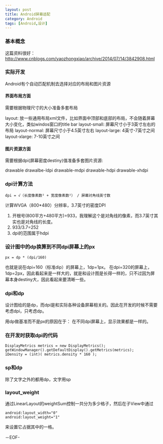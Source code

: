 ```yaml
---
layout: post
title: Android屏幕适配
category: Android
tags: [Android,设计]
---
```


### 基本概念

这篇资料很好：
<http://www.cnblogs.com/yaozhongxiao/archive/2014/07/14/3842908.html>

### 实际开发

Android有个自动匹配机制去选择对应的布局和图片资源

#### 界面布局方面

需要根据物理尺寸的大小准备多套布局

layout: 放一些通用布局xml文件，比如界面中顶部和底部的布局，不会随着屏幕大小变化，类似windos窗口的title bar
layout-small: 屏幕尺寸小于3英寸左右的布局
layout-normal: 屏幕尺寸小于4.5英寸左右
layout-large: 4英寸-7英寸之间
layout-xlarge: 7-10英寸之间

#### 图片资源方面

需要根据dpi(屏幕密度destiny)值准备多套图片资源:

drawable
drawalbe-ldpi
drawable-mdpi
drawable-hdpi
drawable-xhdpi

### dpi计算方法

    dpi = √（长度像素数² + 宽度像素数²） / 屏幕对角线英寸数

计算WVGA（800*480）分辨率，3.7英寸的密度DPI

1. 开根号(800平方+480平方)=933，我理解这个是对角线的像素，而3.7英寸其实也是对角线的长度。
2. 933/3.7=252
3. dpi的范围属于hdpi

### 设计图中的dp换算到不同dpi屏幕上的px

    px = dp * (dpi/160)

也就是说在dpi=160（标准dip）的屏幕上，1dp=1px。
在dpi=320的屏幕上，1dp=2px，因此看起来是一样大的，就是和设计图是长得一样的，只不过因为屏幕本身destiny大，因此看起来要清晰一些。

### dpi和dp

设计图给的是dp，而dpi是和实际各种设备屏幕相关的。因此在开发的时候不需要考虑dpi，只考虑dp。

用dp做基准而不是px的原因在于：
在不同dpi屏幕上，显示效果都是一样的。

### 在开发时获取dpi的代码

    DisplayMetrics metrics = new DisplayMetrics();
    getWindowManager().getDefaultDisplay().getMetrics(metrics);
    iDensity = (int)( metrics.density * 160 );

### sp和dp

除了文字之外的都用dp，文字用sp

### layout_weight

通过LinearLayout的weightSum控制一共分为多少格子，然后在子View中通过

    android:layout_width="0"
    android:layout_weight="1"

来设置它占据其中的一格。

－EOF-
